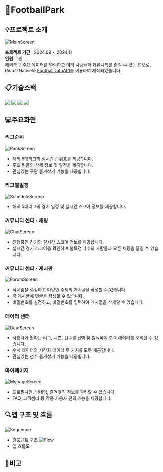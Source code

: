 # :deciduous_tree:FootballPark

## :bulb:프로젝트 소개
![MainScreen](./mdImages/0Main.png)

**프로젝트 기간** : 2024.09 ~ 2024.11<br>
**인원** : 1인 <br>
해외축구 주요 데이터를 열람하고 여러 사람들과 커뮤니티를 즐길 수 있는 앱으로,
React-Native와 [FootballDataAPI](https://www.football-data.org/)를 이용하여 제작되었습니다.

## :clipboard:기술스택
<img src="https://img.shields.io/badge/javascript-F7DF1E?style=for-the-badge&logo=javascript&logoColor=black">
<img src="https://img.shields.io/badge/reactnative-61DAFB?style=for-the-badge&logo=react&logoColor=black">
<img src="https://img.shields.io/badge/expo-000020?style=for-the-badge&logo=expo&logoColor=white">
<img src="https://img.shields.io/badge/firebase-FFCA28?style=for-the-badge&logo=firebase&logoColor=white">

## :computer:주요화면
### 리그순위
![RankScreen](./mdImages/1Rank.gif)
- 해외 5대리그의 실시간 순위표를 제공합니다.
- 주요 팀들의 상세 정보 및 일정을 제공합니다.
- 관심있는 구단 즐겨찾기 기능을 제공합니다.

### 리그별일정
![ScheduleScreen](./mdImages/2Schedule.gif)
- 해외 5대리그의 경기 일정 및 실시간 스코어 정보를 제공합니다.

### 커뮤니티 센터 : 채팅
![ChatScreen](./mdImages/3Chat.gif)
- 진행중인 경기의 실시간 스코어 정보를 제공합니다.
- 실시간 경기 스코어를 확인하며 불특정 다수의 사람들과 오픈 채팅을 즐길 수 있습니다.

### 커뮤니티 센터 : 게시판
![ForumScreen](./mdImages/4Forum.gif)
- 닉네임을 설정하고 다양한 주제의 게시글을 작성할 수 있습니다.
- 각 게시글에 댓글을 작성할 수 있습니다.
- 비밀번호를 설정하고, 비밀번호를 입력하여 게시글을 삭제할 수 있습니다.

### 데이터 센터
![DataScreen](./mdImages/5Data.gif)
- 사용자가 원하는 리그, 시즌, 선수를 선택 및 검색하여 주요 데이터를 조회할 수 있습니다.
- 수치 데이터와 시각화 데이터 두 가지를 모두 제공합니다.
- 관심있는 선수 즐겨찾기 기능을 제공합니다.

### 마이페이지
![MypageScreen](./mdImages/6Mypage.gif)
- 프로필사진, 닉네임, 즐겨찾기 정보를 관리할 수 있습니다.
- FAQ, 고객센터 등 각종 사용자 편의 기능을 제공합니다.

## :mag:앱 구조 및 흐름
![Sequence](./mdImages/Sequence.png)
- 컴포넌트 구조
![Flow](./mdImages/Flow.png)
- 앱 흐름도

## :notebook:비고

